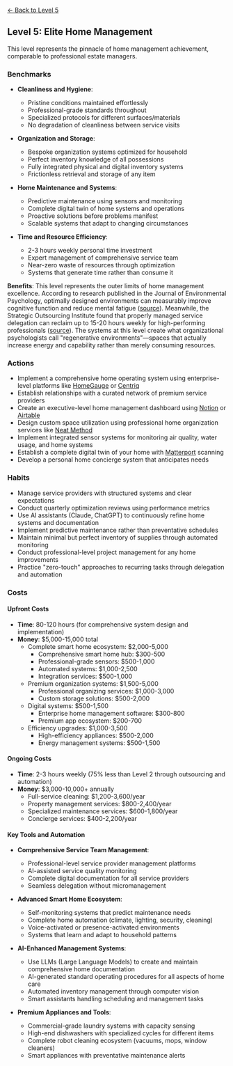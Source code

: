 [← Back to Level 5](level-5)
## Level 5: Elite Home Management

This level represents the pinnacle of home management achievement, comparable to professional estate managers.

### Benchmarks
- **Cleanliness and Hygiene**: 
  - Pristine conditions maintained effortlessly
  - Professional-grade standards throughout
  - Specialized protocols for different surfaces/materials
  - No degradation of cleanliness between service visits

- **Organization and Storage**:
  - Bespoke organization systems optimized for household
  - Perfect inventory knowledge of all possessions
  - Fully integrated physical and digital inventory systems
  - Frictionless retrieval and storage of any item

- **Home Maintenance and Systems**:
  - Predictive maintenance using sensors and monitoring
  - Complete digital twin of home systems and operations
  - Proactive solutions before problems manifest
  - Scalable systems that adapt to changing circumstances

- **Time and Resource Efficiency**:
  - 2-3 hours weekly personal time investment
  - Expert management of comprehensive service team
  - Near-zero waste of resources through optimization
  - Systems that generate time rather than consume it

**Benefits**: This level represents the outer limits of home management excellence. According to research published in the Journal of Environmental Psychology, optimally designed environments can measurably improve cognitive function and reduce mental fatigue ([source](https://www.sciencedirect.com/science/article/abs/pii/S0272494415000328)). Meanwhile, the Strategic Outsourcing Institute found that properly managed service delegation can reclaim up to 15-20 hours weekly for high-performing professionals ([source](https://hbswk.hbs.edu/archive/reclaim-your-job-harvard-business-review)). The systems at this level create what organizational psychologists call "regenerative environments"—spaces that actually increase energy and capability rather than merely consuming resources.

### Actions
- Implement a comprehensive home operating system using enterprise-level platforms like [HomeGauge](https://www.homegauge.com/) or [Centriq](https://www.centriq.com/)
- Establish relationships with a curated network of premium service providers
- Create an executive-level home management dashboard using [Notion](https://www.notion.so/) or [Airtable](https://airtable.com/)
- Design custom space utilization using professional home organization services like [Neat Method](https://neatmethod.com/)
- Implement integrated sensor systems for monitoring air quality, water usage, and home systems
- Establish a complete digital twin of your home with [Matterport](https://matterport.com/) scanning
- Develop a personal home concierge system that anticipates needs

### Habits
- Manage service providers with structured systems and clear expectations
- Conduct quarterly optimization reviews using performance metrics
- Use AI assistants (Claude, ChatGPT) to continuously refine home systems and documentation
- Implement predictive maintenance rather than preventative schedules
- Maintain minimal but perfect inventory of supplies through automated monitoring
- Conduct professional-level project management for any home improvements
- Practice "zero-touch" approaches to recurring tasks through delegation and automation

### Costs
#### Upfront Costs
- **Time**: 80-120 hours (for comprehensive system design and implementation)
- **Money**: $5,000-15,000 total
  - Complete smart home ecosystem: $2,000-5,000
    * Comprehensive smart home hub: $300-500
    * Professional-grade sensors: $500-1,000
    * Automated systems: $1,000-2,500
    * Integration services: $500-1,000
  - Premium organization systems: $1,500-5,000
    * Professional organizing services: $1,000-3,000
    * Custom storage solutions: $500-2,000
  - Digital systems: $500-1,500
    * Enterprise home management software: $300-800
    * Premium app ecosystem: $200-700
  - Efficiency upgrades: $1,000-3,500
    * High-efficiency appliances: $500-2,000
    * Energy management systems: $500-1,500

#### Ongoing Costs
- **Time**: 2-3 hours weekly (75% less than Level 2 through outsourcing and automation)
- **Money**: $3,000-10,000+ annually
  - Full-service cleaning: $1,200-3,600/year
  - Property management services: $800-2,400/year
  - Specialized maintenance services: $600-1,800/year
  - Concierge services: $400-2,200/year

#### Key Tools and Automation
- **Comprehensive Service Team Management**:
  * Professional-level service provider management platforms
  * AI-assisted service quality monitoring
  * Complete digital documentation for all service providers
  * Seamless delegation without micromanagement

- **Advanced Smart Home Ecosystem**:
  * Self-monitoring systems that predict maintenance needs
  * Complete home automation (climate, lighting, security, cleaning)
  * Voice-activated or presence-activated environments
  * Systems that learn and adapt to household patterns

- **AI-Enhanced Management Systems**:
  * Use LLMs (Large Language Models) to create and maintain comprehensive home documentation
  * AI-generated standard operating procedures for all aspects of home care
  * Automated inventory management through computer vision
  * Smart assistants handling scheduling and management tasks

- **Premium Appliances and Tools**:
  * Commercial-grade laundry systems with capacity sensing
  * High-end dishwashers with specialized cycles for different items
  * Complete robot cleaning ecosystem (vacuums, mops, window cleaners)
  * Smart appliances with preventative maintenance alerts
